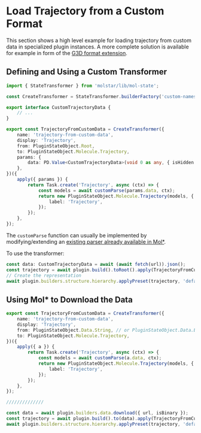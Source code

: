 # Load Trajectory from a Custom Format

This section shows a high level example for loading trajectory from custom data in specialized plugin instances. A more complete solution is available for example in form of the [G3D format extension](https://github.com/molstar/molstar/tree/master/src/extensions/g3d).

## Defining and Using a Custom Transformer

```ts
import { StateTransformer } from 'molstar/lib/mol-state';

const CreateTransformer = StateTransformer.builderFactory('custom-namespace');

export interface CustomTrajectoryData {
    // ...
}

export const TrajectoryFromCustomData = CreateTransformer({
    name: 'trajectory-from-custom-data',
    display: 'Trajectory',
    from: PluginStateObject.Root,
    to: PluginStateObject.Molecule.Trajectory,
    params: {
        data: PD.Value<CustomTrajectoryData>(void 0 as any, { isHidden: true }),
    },
})({
    apply({ params }) {
        return Task.create('Trajectory', async (ctx) => {
            const models = await customParse(params.data, ctx);
            return new PluginStateObject.Molecule.Trajectory(models, {
                label: 'Trajectory',
            });
        });
    },
});
```

The ``customParse`` function can usually be implemented 
by modifying/extending an [existing parser already available in Mol*](https://github.com/molstar/molstar/tree/master/src/mol-model-formats/structure).

To use the transformer:

```ts
const data: CustomTrajectoryData = await (await fetch(url)).json();
const trajectory = await plugin.build().toRoot().apply(TrajectoryFromCustomData, { data }).commit();
// Create the representation
await plugin.builders.structure.hierarchy.applyPreset(trajectory, 'default');
```

## Using Mol* to Download the Data

```ts
export const TrajectoryFromCustomData = CreateTransformer({
    name: 'trajectory-from-custom-data',
    display: 'Trajectory',
    from: PluginStateObject.Data.String, // or PluginStateObject.Data.Binary
    to: PluginStateObject.Molecule.Trajectory,
})({
    apply({ a }) {
        return Task.create('Trajectory', async (ctx) => {
            const models = await customParse(a.data, ctx);
            return new PluginStateObject.Molecule.Trajectory(models, {
                label: 'Trajectory',
            });
        });
    },
});

//////////////

const data = await plugin.builders.data.download({ url, isBinary });
const trajectory = await plugin.build().to(data).apply(TrajectoryFromCustomData, { data }).commit();
await plugin.builders.structure.hierarchy.applyPreset(trajectory, 'default');
```
